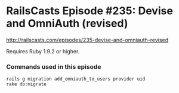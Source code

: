 # RailsCasts Episode #235: Devise and OmniAuth (revised)

http://railscasts.com/episodes/235-devise-and-omniauth-revised

Requires Ruby 1.9.2 or higher.


### Commands used in this episode

```
rails g migration add_omniauth_to_users provider uid
rake db:migrate
```
